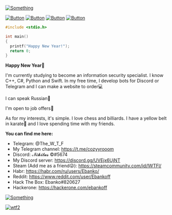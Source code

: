 [![Something](https://i.ibb.co/9ZZ3df3/image.png)](https://github.com/ebankoff)

[![Button](https://badgen.net/badge/BoMbEr/BoMbEr/purple?icon=github&label)](https://github.com/ebankoff/BoMbEr) [![Button](https://badgen.net/badge/proxy_scrapper/proxy_scrapper/purple?icon=github&label)](https://github.com/ebankoff/proxy_scraper) [![Button](https://badgen.net/badge/telegram/telegram/yellow?icon=telegram&label)](https://t.me/cozyyrooom) [![Button](https://badgen.net/badge/discord/discord/yellow?icon=discord&label)](https://discord.gg/UVEjx6UjNT)

```C
#include <stdio.h>

int main()
{
  printf("Happy New Year!");
  return 0;
}
```

**Happy New Year🎄**

I'm currently studying to become an information security specialist. 
I know C++, C#, Python and Swift. In my free time, I develop bots for Discord or Telegram and I can make a website to order💻

I can speak Russian🤪

I'm open to job offers💼

As for my interests, it's simple. I love chess and billiards. I have a yellow belt in karate🥋 and I love spending time with my friends.

**You can find me here:**
* Telegram: @The_W_T_F
* My Telegram channel: https://t.me/cozyyrooom
* Discord: 𝓝𝓲𝓱𝓲𝓵𝓾𝓼 ©#5674
* My Discord server: https://discord.gg/UVEjx6UjNT 
* Steam (Add me as a friend😜): https://steamcommunity.com/id/lWTFl/
* Habr: https://habr.com/ru/users/Ebanko/
* Reddit: https://www.reddit.com/user/Ebankoff
* Hack The Box: Ebanko#820627
* Hackerone: https://hackerone.com/ebankoff

[![Something](https://github-readme-stats.vercel.app/api?username=ebankoff&show_icons=true&theme=tokyonight)](https://github.com/ebankoff)

[![wtf2](https://i.ibb.co/ryDytyR/Comp-1-00000.png)](https://qiwi.com/n/HERAMANT)
